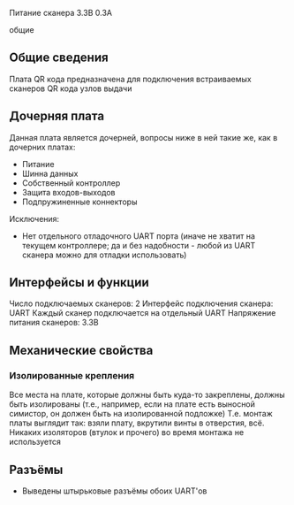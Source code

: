 Питание сканера 3.3В 0.3А

общие

## Общие сведения
Плата QR кода предназначена для подключения встраиваемых сканеров QR кода узлов
выдачи

## Дочерняя плата
Данная плата является дочерней, вопросы ниже в ней такие же, как в дочерних
платах:
- Питание
- Шинна данных
- Собственный контроллер
- Защита входов-выходов
- Подпружиненные коннекторы

Исключения:
- Нет отдельного отладочного UART порта (иначе не хватит на текущем
  контроллере; да и без надобности - любой из UART сканера можно для отладки
  использовать)

## Интерфейсы и функции
Число подключаемых сканеров: 2
Интерфейс подключения сканера: UART
    Каждый сканер подключается на отдельный UART
Напряжение питания сканеров: 3.3В

## Механические свойства
### Изолированные крепления
Все места на плате, которые должны быть куда-то закреплены, должны быть
изолированы (т.е., например, если на плате есть выносной симистор, он должен
быть на изолированной подложке)
Т.е. монтаж платы выглядит так: взяли плату, вкрутили винты в отверстия, всё.
Никаких изоляторов (втулок и прочего) во время монтажа не используется

## Разъёмы
- Выведены штырьковые разъёмы обоих UART'ов
